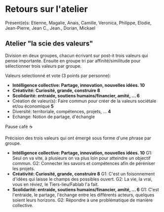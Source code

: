 # Retours sur l'atelier

Présent(e)s: Etienne, Magalie, Anais, Camille, Veronica, Philippe, Elodie, Jean-Pierre, Jean C., Jean., Dorian, Mickael

## Atelier "la scie des valeurs"

Division en deux groupes, chacun écrivant sur post-it trois valeurs qui pense importante. Ensuite en groupe tri par affinité/similitude pour sélectionner trois valeurs par groupe.

Valeurs selectionné et vote (3 points par personne):

- **Intélligence collective: Partage, innovation, nouvelles idées. 10**
- **Créativité: Curiosité, grande, construire 8**
- **Scolidarité: entraide, soutiens humains/financier, amité, ... 6** 
- Création de valeur(s): Faire commun pour créer de la valeurs sociétale et/ou économique **5**
- Diversité: territoriale, compétences, projets, ... **4**
- Echange: Notion de partage, d'échangle

Pause café ☕

Précision des trois valeurs qui ont émergé sous forme d'une phrase par groupe.

- **Intélligence collective: Partage, innovation, nouvelles idées. 10**
G1: Seul on va vite, à plusieurs on va plus loin pour atteindre un objectif commun.
G2: Connecter les savoirs et compétences afin de péréniser les projets.
- **Créativité: Curiosité, grande, construire 8**
G1: C'est un foisonnement d'idées qui laisse le champs des possibles ouvert.
G2: La vie, la vrai, vous en réviez, le Tiers-lieu/Fablab l'a fait.
- **Scolidarité: entraide, soutiens humains/financier, amité, ... 6** 
G1: C'est l'entraide, le partage, l'échange entre les différents acteurs, quelques soient leurs horizons.
G2: Répondre à une problématique de manière collective.
